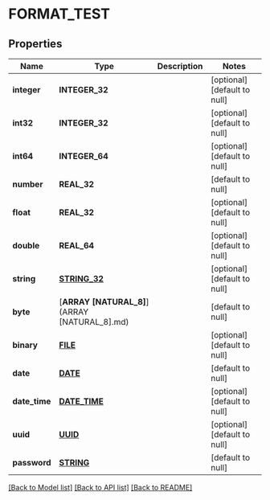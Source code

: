 # FORMAT_TEST

## Properties
Name | Type | Description | Notes
------------ | ------------- | ------------- | -------------
**integer** | **INTEGER_32** |  | [optional] [default to null]
**int32** | **INTEGER_32** |  | [optional] [default to null]
**int64** | **INTEGER_64** |  | [optional] [default to null]
**number** | **REAL_32** |  | [default to null]
**float** | **REAL_32** |  | [optional] [default to null]
**double** | **REAL_64** |  | [optional] [default to null]
**string** | [**STRING_32**](STRING_32.md) |  | [optional] [default to null]
**byte** | [**ARRAY [NATURAL_8]**](ARRAY [NATURAL_8].md) |  | [default to null]
**binary** | [**FILE**](FILE.md) |  | [optional] [default to null]
**date** | [**DATE**](DATE.md) |  | [default to null]
**date_time** | [**DATE_TIME**](DATE_TIME.md) |  | [optional] [default to null]
**uuid** | [**UUID**](UUID.md) |  | [optional] [default to null]
**password** | [**STRING**](STRING.md) |  | [default to null]

[[Back to Model list]](../README.md#documentation-for-models) [[Back to API list]](../README.md#documentation-for-api-endpoints) [[Back to README]](../README.md)



